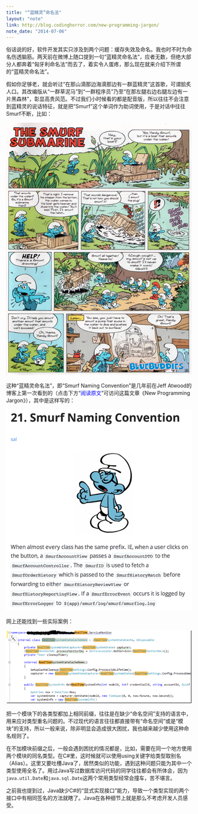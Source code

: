 ```yaml
---
title: "“蓝精灵”命名法"
layout: "note"
link: http://blog.codinghorror.com/new-programming-jargon/
note_date: "2014-07-06"
---
```


俗话说的好，软件开发其实只涉及到两个问题：缓存失效及命名。我也时不时为命名伤透脑筋。两天前在微博上随口提到一句“蓝精灵命名法”，应者无数，但绝大部分人都奔着“匈牙利命名法”而去了，着实令人蛋疼，那么现在就来介绍下所谓的“蓝精灵命名法”。

假如你足够老，就会听过“在那山滴那边海滴那边有一群蓝精灵”这首歌，可谓脍炙人口。其改编版从“一群草泥马”到“一群程序员”乃至“在那左腿右边右腿左边有一片黑森林”，彰显高贵风范。不过我们小时候看的都是配音版，所以往往不会注意到蓝精灵的说话特征，就是把“Smurf”这个单词作为助词使用，于是对话中往往Smurf不断，比如：

<img src="1.jpg" />

这种“蓝精灵命名法”，即“Smurf Naming Convention”是几年前在Jeff Atwood的博客上第一次看到的（点击下方“<span style="color:blue;">阅读原文</span>”可访问这篇文章《New Programming Jargon》），其中是这样写的：

<img src="2.png" width="572" />

网上还能找到一些实际案例：

<img src="3.png" width="640" />

把一个模块下的各类型都加上相同前缀，往往是在缺少“命名空间”支持的语言中，用来应对类型重名问题的。不过现代的语言往往都直接带有“命名空间”或是“模块”的支持，所以一般来说，除非明显会造成很大困扰，我也越来越少使用这种命名规则了。

在不加模块前缀之后，一般会遇到困扰的情况都是，比如，需要在同一个地方使用两个模块的同名类型。在C#里，这时候就可以使用using关键字给类型取别名（Alias）。这里又要吐槽Java了，居然类似的功能，遇到这种问题只能为其中一个类型使用全名了。用过Java写过数据库访问代码的同学往往都会有所体会，因为`java.util.Date`和`java.sql.Date`这两个常用类型经常会撞车，苦不堪言。

之前我也提到过，Java缺少C#的“显式实现接口”能力，导致一个类型实现的两个接口中有相同签名的方法就瞎了。Java在各种细节上就是那么不考虑开发人员感受。